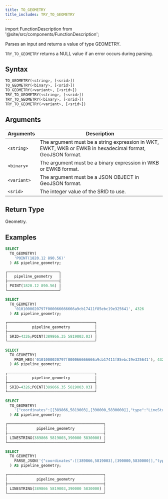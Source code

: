 ```yaml
---
title: TO_GEOMETRY
title_includes: TRY_TO_GEOMETRY
---
```

import FunctionDescription from '@site/src/components/FunctionDescription';

<FunctionDescription description="Introduced or updated: v1.2.431"/>

Parses an input and returns a value of type GEOMETRY.

`TRY_TO_GEOMETRY` returns a NULL value if an error occurs during parsing.

## Syntax

```sql
TO_GEOMETRY(<string>, [<srid>])
TO_GEOMETRY(<binary>, [<srid>])
TO_GEOMETRY(<variant>, [<srid>])
TRY_TO_GEOMETRY(<string>, [<srid>])
TRY_TO_GEOMETRY(<binary>, [<srid>])
TRY_TO_GEOMETRY(<variant>, [<srid>])
```

## Arguments

| Arguments   | Description                                                                                               |
|-------------|-----------------------------------------------------------------------------------------------------------|
| `<string>`  | The argument must be a string expression in WKT, EWKT, WKB or EWKB in hexadecimal format, GeoJSON format. |
| `<binary>`  | The argument must be a binary expression in WKB or EWKB format.                                           |
| `<variant>` | The argument must be a JSON OBJECT in GeoJSON format.                                                     |
| `<srid>`    | The integer value of the SRID to use.                                                                     |

## Return Type

Geometry.

## Examples

```sql
SELECT
  TO_GEOMETRY(
    'POINT(1820.12 890.56)'
  ) AS pipeline_geometry;

┌───────────────────────┐
│   pipeline_geometry   │
├───────────────────────┤
│ POINT(1820.12 890.56) │
└───────────────────────┘

SELECT
  TO_GEOMETRY(
    '0101000020797f000066666666a9cb17411f85ebc19e325641', 4326
  ) AS pipeline_geometry;

┌───────────────────────────────────────┐
│           pipeline_geometry           │
├───────────────────────────────────────┤
│ SRID=4326;POINT(389866.35 5819003.03) │
└───────────────────────────────────────┘

SELECT
  TO_GEOMETRY(
    FROM_HEX('0101000020797f000066666666a9cb17411f85ebc19e325641'), 4326
  ) AS pipeline_geometry;

┌───────────────────────────────────────┐
│           pipeline_geometry           │
├───────────────────────────────────────┤
│ SRID=4326;POINT(389866.35 5819003.03) │
└───────────────────────────────────────┘

SELECT
  TO_GEOMETRY(
    '{"coordinates":[[389866,5819003],[390000,5830000]],"type":"LineString"}'
  ) AS pipeline_geometry;

┌───────────────────────────────────────────┐
│             pipeline_geometry             │
├───────────────────────────────────────────┤
│ LINESTRING(389866 5819003,390000 5830000) │
└───────────────────────────────────────────┘

SELECT
  TO_GEOMETRY(
    PARSE_JSON('{"coordinates":[[389866,5819003],[390000,5830000]],"type":"LineString"}')
  ) AS pipeline_geometry;

┌───────────────────────────────────────────┐
│             pipeline_geometry             │
├───────────────────────────────────────────┤
│ LINESTRING(389866 5819003,390000 5830000) │
└───────────────────────────────────────────┘
```
